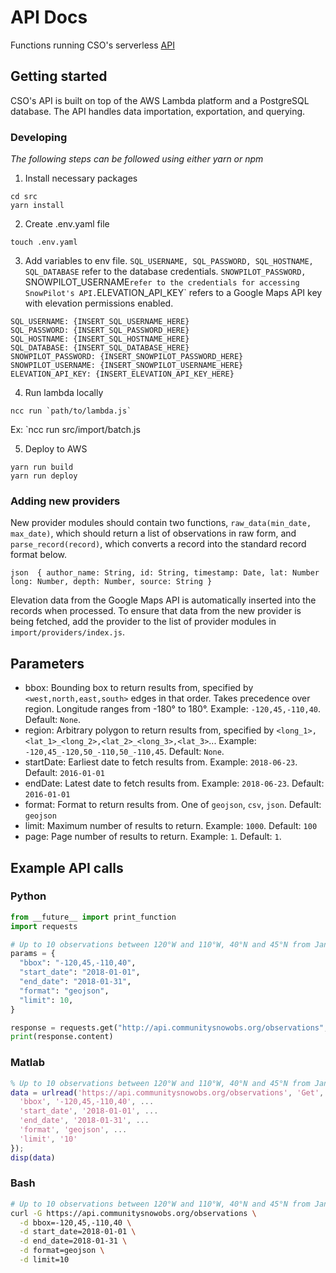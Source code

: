 # API Docs

Functions running CSO's serverless [API](https://api.communitysnowobs.org/observations)

## Getting started

CSO's API is built on top of the AWS Lambda platform and a PostgreSQL database. The API handles data importation, exportation, and querying.

### Developing
*The following steps can be followed using either yarn or npm*

1. Install necessary packages

```
cd src
yarn install
```

2. Create .env.yaml file
```
touch .env.yaml
```

3. Add variables to env file. `SQL_USERNAME, SQL_PASSWORD, SQL_HOSTNAME, SQL_DATABASE` refer to the database credentials. `SNOWPILOT_PASSWORD, `SNOWPILOT_USERNAME` refer to the credentials for accessing SnowPilot's API. `ELEVATION_API_KEY` refers to a Google Maps API key with elevation permissions enabled. 
```
SQL_USERNAME: {INSERT_SQL_USERNAME_HERE}
SQL_PASSWORD: {INSERT_SQL_PASSWORD_HERE}
SQL_HOSTNAME: {INSERT_SQL_HOSTNAME_HERE}
SQL_DATABASE: {INSERT_SQL_DATABASE_HERE}
SNOWPILOT_PASSWORD: {INSERT_SNOWPILOT_PASSWORD_HERE}
SNOWPILOT_USERNAME: {INSERT_SNOWPILOT_USERNAME_HERE}
ELEVATION_API_KEY: {INSERT_ELEVATION_API_KEY_HERE}
```
4. Run lambda locally
```
ncc run `path/to/lambda.js`
```
Ex: `ncc run src/import/batch.js

5. Deploy to AWS
```
yarn run build
yarn run deploy
```

### Adding new providers

New provider modules should contain two functions, `raw_data(min_date, max_date)`, which should return a list of observations in raw form, and `parse_record(record)`, which converts a record into the standard record format below. 

`json 
{
  author_name: String,
  id: String,
  timestamp: Date,
  lat: Number
  long: Number,
  depth: Number,
  source: String
}
`

Elevation data from the Google Maps API is automatically inserted into the records when processed. To ensure that data from the new provider is being fetched, add the provider to the list of provider modules in `import/providers/index.js`.

## Parameters
- bbox: Bounding box to return results from, specified by `<west,north,east,south>` edges in that order. Takes precedence over region. Longitude ranges from -180° to 180°. Example: `-120,45,-110,40`. Default: `None`.
- region: Arbitrary polygon to return results from, specified by `<long_1>,<lat_1>_<long_2>,<lat_2>_<long_3>,<lat_3>`... Example: `-120,45_-120,50_-110,50_-110,45`. Default: `None`.
- startDate: Earliest date to fetch results from. Example: `2018-06-23`. Default: `2016-01-01`
- endDate: Latest date to fetch results from. Example: `2018-06-23`. Default: `2016-01-01`
- format: Format to return results from. One of `geojson`, `csv`, `json`. Default: `geojson`
- limit: Maximum number of results to return. Example: `1000`. Default: `100`
- page: Page number of results to return. Example: `1`. Default: `1`.

## Example API calls

### Python
```python
from __future__ import print_function
import requests

# Up to 10 observations between 120°W and 110°W, 40°N and 45°N from Jan 2018 formatted as GeoJSON
params = {
  "bbox": "-120,45,-110,40",
  "start_date": "2018-01-01",
  "end_date": "2018-01-31",
  "format": "geojson",
  "limit": 10,
}

response = requests.get("http://api.communitysnowobs.org/observations", params=params)
print(response.content)
```

### Matlab
```matlab
% Up to 10 observations between 120°W and 110°W, 40°N and 45°N from Jan 2018 formatted as GeoJSON
data = urlread('https://api.communitysnowobs.org/observations', 'Get', {
  'bbox', '-120,45,-110,40', ...
  'start_date', '2018-01-01', ...
  'end_date', '2018-01-31', ...
  'format', 'geojson', ...
  'limit', '10'
});
disp(data)
```

### Bash
```bash
# Up to 10 observations between 120°W and 110°W, 40°N and 45°N from Jan 2018 formatted as GeoJSON
curl -G https://api.communitysnowobs.org/observations \
  -d bbox=-120,45,-110,40 \
  -d start_date=2018-01-01 \
  -d end_date=2018-01-31 \
  -d format=geojson \
  -d limit=10
```
